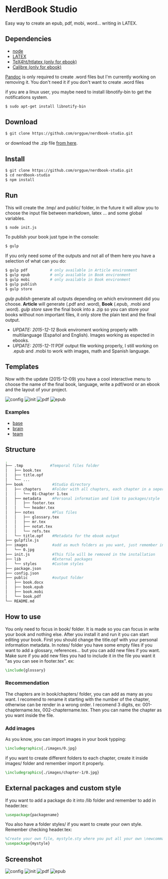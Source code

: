 # NerdBook Studio
Easy way to create an epub, pdf, mobi, word... writing in LATEX.
## Dependencies
+ [node](https://nodejs.org/)
+ [LATEX](https://latex-project.org/ftp.html)
+ [TeX4ht/htlatex (only for ebook)](https://www.tug.org/applications/tex4ht/mn.html)
+ [Calibre (only for ebook)](http://calibre-ebook.com/)

[Pandoc](http://pandoc.org/installing.html) is only required to create
.word files but I'm currently working on removing it. You don't need it if you don't want to create .word files

if you are a linux user, you maybe need to install libnotify-bin to get the
notifications system.
```zsh
$ sudo apt-get install libnotify-bin
```
## Download
```zsh
$ git clone https://github.com/orggue/nerdbook-studio.git
```
or download the .zip file [from here](https://github.com/orggue/nerdbook-studio/archive/master.zip).
## Install
```zsh
$ git clone https://github.com/orggue/nerdbook-studio.git
$ cd nerdbook-studio
$ npm install
```
## Run
This will create the .tmp/ and public/ folder, in the future it will allow you to choose the input file between markdown, latex ... and some global variables.
```zsh
$ node init.js
```
To publish your book just type in the console:
```zsh
$ gulp
```
If you only need some of the outputs and not all of them here you have a selection of what can you do:
```zsh
$ gulp pdf          # only available in Article environment
$ gulp epub         # only available in Book environment
$ gulp mobi         # only available in Book environment
$ gulp publish
$ gulp store
```
*gulp publish* generate all outputs depending on which environment did you
choose. **Article** will generate (.pdf and .word), **Book** (.epub, .mobi and
.word).
*gulp store* save the final book into a .zip so you can store your books without non important files, it only store the plain text and the final output.

+ *UPDATE: 2015-12-12* Book enviroment working properly with
    multilanguage (Español and English). Images working as espected in
    ebooks.
+ *UPDATE: 2015-12-11* PDF output file working properly, I still working on .epub and .mobi to work with images, math and Spanish language.

## Templates
Now with the update (2015-12-09) you have a cool interactive menu to choose the name of the final book, language, write a pdf/word or an ebook and the layout of your project.

![config](https://nas.jorgechato.com/git/NBS/4.png)
![init](https://nas.jorgechato.com/git/NBS/5.png)
![pdf](https://nas.jorgechato.com/git/NBS/6.png)
![epub](https://nas.jorgechato.com/git/NBS/7.png)
### Examples
+ [base](https://github.com/orggue/nerdbook-studio/blob/master/examples/base.pdf)
+ [brain](https://github.com/orggue/nerdbook-studio/blob/master/examples/brain.pdf)
+ [team](https://github.com/orggue/nerdbook-studio/blob/master/examples/team.pdf)

## Structure
```zsh
.
├── .tmp            #Temporal files folder
│   ├── book.tex
│   ├── title.opf
│   └── ...
├── book             #Studio directory
│   ├── chapters     #Folder with all chapters, each chapter in a seperate file
│   │   └── 01-Chapter 1.tex
│   ├── metadata     #Personal information and link to packages/style
│   │   ├── footer.tex
│   │   └── header.tex
│   ├── notes        #Plus files
│   │   ├── glossary.tex
│   │   ├── mr.tex
│   │   ├── notat.tex
│   │   └── refs.tex
│   └── title.opf    #Metadata for the ebook output
├── gulpfile.js
├── images           #add as much folders as you want, just remember inject it properly
│   └── 0.jpg
├── init.js          #This file will be removed in the installation
├── lib              #External packages
│   └── styles       #Custom styles
├── package.json
├── config.json
├── public           #output folder
│   ├── book.docx
│   ├── book.epub
│   ├── book.mobi
│   └── book.pdf
└── README.md

```
## How to use
You only need to focus in book/ folder. It is made so you can focus in write your book and nothing else.
After you install it and run it you can start editing your book.
First you should change the title.opf with your personal information metadata.
In notes/ folder you have some empty files if you want to add a glossary, references... but you can add new files if you want. Make sure if you add new files you had to include it in the file you want it "as you can see in footer.tex". ex:
```latex
\include{glossary}
```
### Recommendation
The chapters are in book/chapters/ folder, you can add as many as you
want. I recomend to rename it starting with the number of the chapter,
otherwise can be render in a wrong order. I recomend 3 digits, ex:
001-chaptername.tex, 002-chaptername.tex. Then you can name the chapter
as you want inside the file.
### Add images
As you know, you can import images in your book typping:
```latex
\includegraphics{./images/0.jpg}
```
if you want to create different folders to each chapter, create it inside images/ folder and remember import it properly.
```latex
\includegraphics{./images/chapter-1/0.jpg}
```
## External packages and custom style
If you want to add a package do it into /lib folder and remember to add in header.tex:
```latex
\usepackage{packagename}
```
You also have a folder styles/ if you want to create your own style. Remember checking header.tex:
```latex
%Create your own file, mystyle.sty where you put all your own \newcommand statements, for example.
\usepackage{mystyle}
```
## Screenshot
![config](https://nas.jorgechato.com/git/NBS/0.png)
![init](https://nas.jorgechato.com/git/NBS/1.png)
![pdf](https://nas.jorgechato.com/git/NBS/2.png)
![epub](https://nas.jorgechato.com/git/NBS/3.png)
